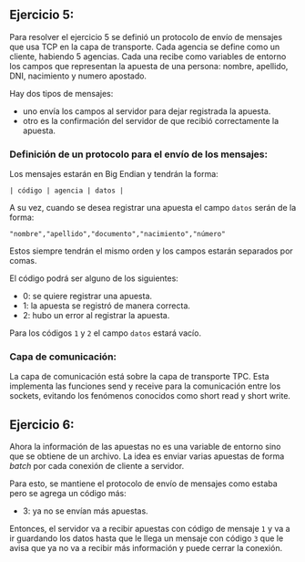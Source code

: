 

## Ejercicio 5:

Para resolver el ejercicio 5 se definió un protocolo de envío de mensajes que usa TCP en la capa de transporte.
Cada agencia se define como un cliente, habiendo 5 agencias. Cada una recibe como variables de entorno los campos que representan la apuesta de una persona: nombre, apellido, DNI, nacimiento y numero apostado.

Hay dos tipos de mensajes: 
* uno envía los campos al servidor para dejar registrada la apuesta.
* otro es la confirmación del servidor de que recibió correctamente la apuesta.

### Definición de un protocolo para el envío de los mensajes:

Los mensajes estarán en Big Endian y tendrán la forma:

` | código | agencia | datos | `

A su vez, cuando se desea registrar una apuesta el campo `datos` serán de la forma:

` "nombre","apellido","documento","nacimiento","número" `

Estos siempre tendrán el mismo orden y los campos estarán separados por comas.

El código podrá ser alguno de los siguientes:
* 0: se quiere registrar una apuesta.
* 1: la apuesta se registró de manera correcta.
* 2: hubo un error al registrar la apuesta.

Para los códigos `1` y `2` el campo `datos` estará vacío.

### Capa de comunicación:

La capa de comunicación está sobre la capa de transporte TPC. Esta implementa las funciones send y receive para la comunicación entre los sockets, evitando los fenómenos conocidos como short read y short write.



## Ejercicio 6:

Ahora la información de las apuestas no es una variable de entorno sino que se obtiene de un archivo. La idea es enviar varias apuestas de forma <i>batch</i> por cada conexión de cliente a servidor. 

Para esto, se mantiene el protocolo de envío de mensajes como estaba pero se agrega un código más:

* 3: ya no se envían más apuestas.

Entonces, el servidor va a recibir apuestas con código de mensaje `1` y va a ir guardando los datos hasta que le llega un mensaje con código `3` que le avisa que ya no va a recibir más información y puede cerrar la conexión. 






